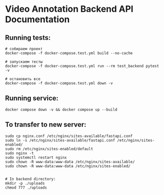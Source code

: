 # Video Annotation Backend API Documentation

## Running tests:
```
# собираем проект
docker-compose -f docker-compose.test.yml build --no-cache

# запускаем тесты
docker-compose -f docker-compose.test.yml run --rm test_backend pytest -v

# остановить все
docker-compose -f docker-compose.test.yml down -v
```


## Running service:

```
docker compose down -v && docker compose up --build
```


## To transfer to new server:

```
sudo cp nginx.conf /etc/nginx/sites-available/fastapi.conf
sudo ln -s /etc/nginx/sites-available/fastapi.conf /etc/nginx/sites-enabled/
sudo rm /etc/nginx/sites-enabled/default
sudo nginx -t
sudo systemctl restart nginx
sudo chown -R www-data:www-data /etc/nginx/sites-available/
sudo chown -R www-data:www-data /etc/nginx/sites-enabled/


# In backend directory:
mkdir -p ./uploads
chmod 777 ./uploads
```


